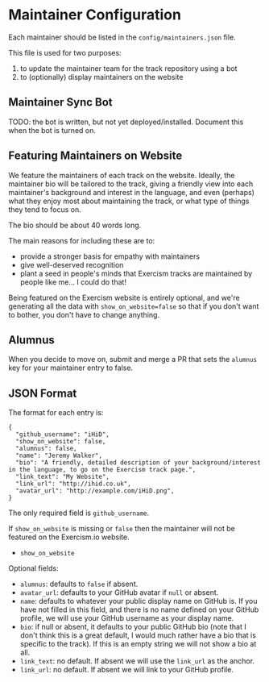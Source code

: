# Maintainer Configuration

Each maintainer should be listed in the `config/maintainers.json` file.

This file is used for two purposes:

1. to update the maintainer team for the track repository using a bot
2. to (optionally) display maintainers on the website

## Maintainer Sync Bot

TODO: the bot is written, but not yet deployed/installed. Document this when the bot is turned on.

## Featuring Maintainers on Website

We feature the maintainers of each track on the website. Ideally, the maintainer bio will be tailored to the track, giving a friendly view into each maintainer's background and interest in the language, and even (perhaps) what they enjoy most about maintaining the track, or what type of things they tend to focus on.

The bio should be about 40 words long.

The main reasons for including these are to:

* provide a stronger basis for empathy with maintainers
* give well-deserved recognition
* plant a seed in people's minds that Exercism tracks are maintained by people like me... I could do that!

Being featured on the Exercism website is entirely optional, and we're generating all the data with `show_on_website=false` so that if you don't want to bother, you don't have to change anything.

## Alumnus

When you decide to move on, submit and merge a PR that sets the `alumnus` key
for your maintainer entry to false.

## JSON Format

The format for each entry is:

```
{
  "github_username": "iHiD",
  "show_on_website": false,
  "alumnus": false,
  "name": "Jeremy Walker",
  "bio": "A friendly, detailed description of your background/interest in the language, to go on the Exercism track page.",
  "link_text": "My Website",
  "link_url": "http://ihid.co.uk",
  "avatar_url": "http://example.com/iHiD.png",
}
```

The only required field is `github_username`.

If `show_on_website` is missing or `false` then the maintainer will not be featured on the Exercism.io website.
- `show_on_website`

Optional fields:

- `alumnus`: defaults to `false` if absent.
- `avatar_url`: defaults to your GitHub avatar if `null` or absent.
- `name`: defaults to whatever your public display name on GitHub is. If you have not filled in this field, and there is no name defined on your GitHub profile, we will use your GitHub username as your display name.
- `bio`: if null or absent, it defaults to your public GitHub bio (note that I don't think this is a great default, I would much rather have a bio that is specific to the track). If this is an empty string we will not show a bio at all.
- `link_text`: no default. If absent we will use the `link_url` as the anchor.
- `link_url`: no default. If absent we will link to your GitHub profile.

